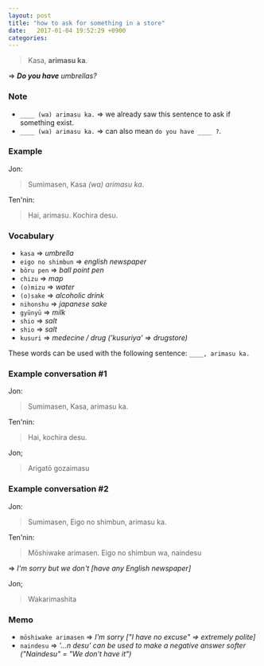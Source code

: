 ```yaml
---
layout: post
title: "how to ask for something in a store"
date:   2017-01-04 19:52:29 +0900
categories:
---
```


> Kasa, **arimasu ka**.

=> _**Do you have** umbrellas?_

### Note

* `____ (wa) arimasu ka.` => we already saw this sentence to ask if something exist.
* `____ (wa) arimasu ka.` => can also mean `do you have ____ ?`.

### Example

Jon:

> Sumimasen, Kasa _(wa) arimasu ka_.

Ten'nin:

> Hai, arimasu. Kochira desu.

### Vocabulary

* `kasa` => _umbrella_
* `eigo no shimbun` => _english newspaper_
* `bōru pen` => _ball point pen_
* `chizu` => _map_
* `(o)mizu` => _water_
* `(o)sake` => _alcoholic drink_
* `nihonshu` => _japanese sake_
* `gyūnyū` => _milk_
* `shio` => _salt_
* `shio` => _salt_
* `kusuri` => _medecine / drug ('kusuriya' => drugstore)_

These words can be used with the following sentence: `____, arimasu ka.`

### Example conversation #1

Jon:

> Sumimasen, Kasa, arimasu ka.

Ten'nin:

> Hai, kochira desu.

Jon;

> Arigatō gozaimasu

### Example conversation #2

Jon:

> Sumimasen, Eigo no shimbun, arimasu ka.

Ten'nin:

> Mōshiwake arimasen.
> Eigo no shimbun wa, naindesu

=> _I'm sorry but we don't [have any English newspaper]_

Jon;

> Wakarimashita

### Memo

* `mōshiwake arimasen` => _I'm sorry ["I have no excuse" => extremely polite]_
* `naindesu` => _'...n desu' can be used to make a negative answer softer ("Naindesu" = "We don't have it")_
